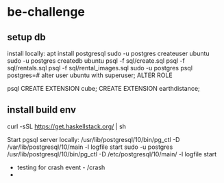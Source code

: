 # be-challenge
## setup db
install locally:
apt install postgresql
sudo -u postgres createuser ubuntu
sudo -u postgres createdb ubuntu
psql -f sql/create.sql
psql -f sql/rentals.sql
psql -f sql/rental_images.sql
sudo -u postgres psql
postgres=# alter user ubuntu with superuser;
ALTER ROLE

psql
CREATE EXTENSION cube;
CREATE EXTENSION earthdistance;


## install build env
curl -sSL https://get.haskellstack.org/ | sh



Start pgsql server locally:
/usr/lib/postgresql/10/bin/pg_ctl -D /var/lib/postgresql/10/main -l logfile start
sudo -u postgres /usr/lib/postgresql/10/bin/pg_ctl -D /etc/postgresql/10/main/ -l logfile start

* testing for crash event - /crash
* 